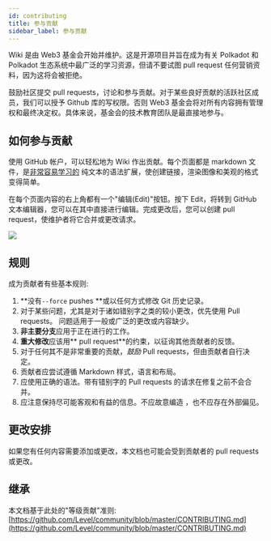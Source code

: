 ```yaml
---
id: contributing
title: 参与贡献
sidebar_label: 参与贡献
---
```


Wiki 是由 Web3 基金会开始并维护。这是开源项目并旨在成为有关 Polkadot 和 Polkadot 生态系统中最广泛的学习资源，但请不要试图 pull request 任何营销资料，因为这将会被拒绝。

鼓励社区提交 pull requests，讨论和参与贡献。对于某些良好贡献的活跃社区成员，我们可以授予 Github 库的写权限。否则 Web3 基金会将对所有内容拥有管理权和最终决定权。具体来说，基金会的技术教育团队是最直接地参与。

## 如何参与贡献

使用 GitHub 帐户，可以轻松地为 Wiki 作出贡献。每个页面都是 markdown 文件，是[非常容易学习的](https://guides.github.com/features/mastering-markdown/) 纯文本的语法扩展，使创建链接，渲染图像和美观的格式变得简单。

在每个页面内容的右上角都有一个"编辑(Edit)"按钮。按下 Edit，将转到 GitHub 文本编辑器，您可以在其中直接进行编辑。完成更改后，您可以创建 pull request，使维护者将它合并或更改请求。

![](assets/edit_button.png)

## 规则

成为贡献者有些基本规则:

1. **没有` --force ` pushes **或以任何方式修改 Git 历史记录。
2. 对于某些问题，尤其是对于诸如错别字之类的较小更改，优先使用 Pull requests。 问题适用于一般或广泛的更改或内容缺少。
3. **非主要分支**应用于正在进行的工作。
4. **重大修改**应该用** pull request**的约束，以征询其他贡献者的反馈。
5. 对于任何其不是非常重要的贡献，_鼓励_ Pull requests，但由贡献者自行决定。
6. 贡献者应尝试遵循 Markdown 样式，语言和布局。
7. 应使用正确的语法。带有错别字的 Pull requests 的请求在修复之前不会合并。
8. 应注意保持尽可能客观和有益的信息。不应故意编造 ，也不应存在外部偏见。

## 更改安排

如果您有任何内容需要添加或更改，本文档也可能会受到贡献者的 pull requests 或更改。

## 继承

本文档基于此处的"等级贡献"准则: [https://github.com/Level/community/blob/master/CONTRIBUTING.md](https://github.com/Level/community/blob/master/CONTRIBUTING.md)
